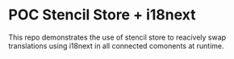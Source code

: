 # POC Stencil Store + i18next

This repo demonstrates the use of stencil store to reacively swap translations using i18next in all connected comonents at runtime.
